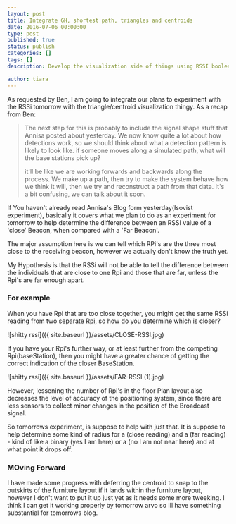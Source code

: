 ```yaml
---
layout: post
title: Integrate GH, shortest path, triangles and centroids
date: 2016-07-06 00:00:00
type: post
published: true
status: publish
categories: []
tags: []
description: Develop the visualization side of things using RSSI boolean readings. 

author: tiara
---
```


As requested by Ben, I am going to integrate our plans to experiment with the RSSi tomorrow with the triangle/centroid visualization thingy. As a recap from Ben:

>The next step for this is probably to include the signal shape stuff that Annisa posted about yesterday. We now know quite a lot about how detections work, so we should think about what a detection pattern is likely to look like. if someone moves along a simulated path, what will the base stations pick up?
>
>it'll be like we are working forwards and backwards along the process. We make up a path, then try to make the system behave how we think it will, then we try and reconstruct a path from that data. It's a bit confusing, we can talk about it soon.


If You haven't already read Annisa's Blog form yesterday(Isovist experiment), basically it covers what we plan to do as an experiment for tomorrow to help determine the difference between an RSSI value of a 'close' Beacon, when compared with a 'Far Beacon'. 

The major assumption here is we can tell which RPi's are the three most close to the receiving beacon, however we actually don't know the truth yet. 

My Hypothesis is that the RSSi will not be able to tell the difference between the individuals that are close to one Rpi and those that are far, unless the Rpi's are far enough apart. 

### For example 

When you have Rpi that are too close together, you might get the same RSSi reading from two separate Rpi, so how do you determine which is closer? 

![shitty rssi]({{ site.baseurl }}/assets/CLOSE-RSSI.jpg) 

If you have your Rpi's further way, or at least further from the competing Rpi(baseStation), then you might have a greater chance of getting the correct indication of the closer BaseStation. 

![shitty rssi]({{ site.baseurl }}/assets/FAR-RSSI (1).jpg)

However, lessening the number of Rpi's in the floor Plan layout also decreases the level of accuracy of the positioning system, since there are less sensors to collect minor changes in the position of the Broadcast signal. 

So tomorrows experiment, is suppose to help with just that. It is suppose to help determine some kind of radius for a (close reading) and a (far reading) - kind of like a binary (yes I am here) or a (no I am not near here) and at what point it drops off. 

### MOving Forward

I have made some progress with deferring the centroid to snap to the outskirts of the furniture layout if it lands within the furniture layout, however I don't want to put it up just yet as it needs some more tweeking. I think I can get it working properly by tomorrow arvo so Ill have something substantial for tomorrows blog. 

